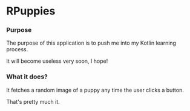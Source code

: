 # RPuppies

### Purpose

The purpose of this application is to push me into my Kotlin learning process.

It will become useless very soon, I hope!

### What it does?

It fetches a random image of a puppy any time the user clicks a button.

 That's pretty much it.